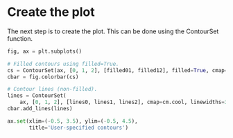 # Create the plot

The next step is to create the plot. This can be done using the ContourSet function.

```python
fig, ax = plt.subplots()

# Filled contours using filled=True.
cs = ContourSet(ax, [0, 1, 2], [filled01, filled12], filled=True, cmap=cm.bone)
cbar = fig.colorbar(cs)

# Contour lines (non-filled).
lines = ContourSet(
    ax, [0, 1, 2], [lines0, lines1, lines2], cmap=cm.cool, linewidths=3)
cbar.add_lines(lines)

ax.set(xlim=(-0.5, 3.5), ylim=(-0.5, 4.5),
       title='User-specified contours')
```

